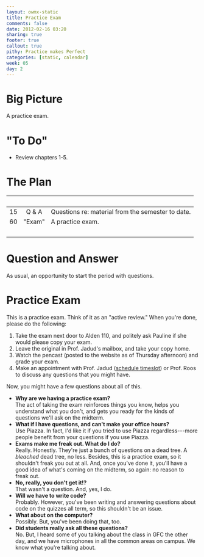 ```yaml
---
layout: owmx-static
title: Practice Exam
comments: false
date: 2012-02-16 03:20
sharing: true
footer: true
callout: true
pithy: Practice makes Perfect
categories: [static, calendar]
week: 05
day: 2
---
```


# Big Picture
A practice exam.

# "To Do"
* Review chapters 1-5.

# The Plan

&nbsp; |&nbsp; | &nbsp;
 :-- | :--: | :--
15 | Q & A | Questions re: material from the semester to date.
60 | "Exam" | A practice exam.
&nbsp; | &nbsp; | &nbsp;

# Question and Answer
As usual, an opportunity to start the period with questions.

# Practice Exam
This is a practice exam. Think of it as an "active review." When you're done, please do the following:

1. Take the exam next door to Alden 110, and politely ask Pauline if she would please copy your exam.
1. Leave the original in Prof. Jadud's mailbox, and take your copy home.
1. Watch the pencast (posted to the website as of Thursday afternoon) and grade your exam.
1. Make an appointment with Prof. Jadud ([schedule timeslot](http://goo.gl/ICzf4)) or Prof. Roos to discuss any questions that you might have.

Now, you might have a few questions about all of this.

* **Why are we having a practice exam?** <br/> The act of taking the exam reinforces things you know, helps you understand what you don't, and gets you ready for the kinds of questions we'll ask on the midterm.
* **What if I have questions, and can't make your office hours?** <br/> Use Piazza. In fact, I'd like it if you tried to use Piazza regardless---more people benefit from your questions if you use Piazza.
* **Exams make me freak out. What do I do?** <br/> Really. Honestly. They're just a bunch of questions on a dead tree. A *bleached* dead tree, no less. Besides, this is a practice exam, so it shouldn't freak you out at all. And, once you've done it, you'll have a good idea of what's coming on the midterm, so again: no reason to freak out.
* **No, really, you don't get it!?** <br/> That wasn't a question. And, yes, I do.
* **Will we have to write code?** <br/> Probably. However, you've been writing and answering questions about code on the quizzes all term, so this shouldn't be an issue.
* **What about on the computer?** <br/> Possibly. But, you've been doing that, too.
* **Did students really ask all these questions?** <br/> No. But, I heard some of you talking about the class in GFC the other day, and we have microphones in all the common areas on campus. We know what you're talking about.

